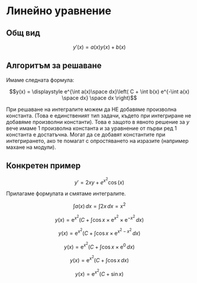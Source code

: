 # Линейно уравнение

## Общ вид

$$y'(x) = a(x)y(x) + b(x)$$

## Алгоритъм за решаване

Имаме следната формула:

$$y(x) = \displaystyle e^{\int a(x)\space dx}\left( C + \int b(x) e^{-\int a(x) \space dx} \space dx \right)$$

При решаване на интегралите можем да НЕ добавяме произволна константа. (Това е единственият тип задачи, където при интегриране не добавяме произволни константи). Това е защото в явното решение за $y$ вече имаме 1 произволна константа и за уравнение от първи ред 1 константа е достатъчна. Могат да се добавят константите при интегрирането, ако те помагат с опростяването на изразите (например махане на модули).

## Конкретен пример

$$y' = 2xy + e^{x^2} \cos(x)$$

Прилагаме формулата и смятаме интегралите.

$$\displaystyle \int a(x)\,dx = \int 2x\,dx = x^2$$

$$y(x) = \displaystyle\mathrm{e}^{x^2}\left(C + \int \cos{x}\times \mathrm{e}^{x^2}\times\mathrm{e}^{-x^2}\,dx \right)$$

$$y(x) = \displaystyle\mathrm{e}^{x^2}\left(C + \int \cos{x}\times \mathrm{e}^{x^2-x^2}\,dx \right)$$

$$y(x) = \displaystyle\mathrm{e}^{x^2}\left(C + \int \cos{x}\times \mathrm{e}^{0}\,dx \right)$$

$$y(x) = \displaystyle\mathrm{e}^{x^2}\left(C + \int \cos{x}\,dx \right)$$

$$y(x) = \displaystyle\mathrm{e}^{x^2}\left(C + \sin{x} \right)$$
